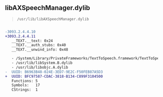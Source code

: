 ## libAXSpeechManager.dylib

> `/usr/lib/libAXSpeechManager.dylib`

```diff

-3093.2.4.4.10
+3093.2.4.4.11
   __TEXT.__text: 0x24
   __TEXT.__auth_stubs: 0x40
   __TEXT.__unwind_info: 0x48

   - /System/Library/PrivateFrameworks/TextToSpeech.framework/TextToSpeech
   - /usr/lib/libSystem.B.dylib
   - /usr/lib/libobjc.A.dylib
-  UUID: B6963B48-024E-3ED7-9E2C-F50FEB87A5D3
+  UUID: BFC97587-CDAC-3818-B134-C899F3104500
   Functions: 5
   Symbols:   17
   CStrings:  1

```
